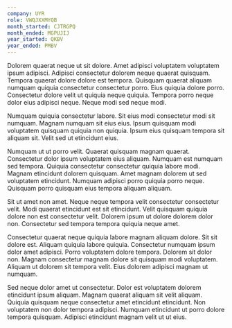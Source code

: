 ```yaml
---
company: UYR
role: VWQJXXMYQB
month_started: CJTRGPQ
month_ended: MGPUJIJ
year_started: QKBV
year_ended: PMBV
---
```


Dolorem quaerat neque ut sit dolore. Amet adipisci voluptatem voluptatem ipsum adipisci. Adipisci consectetur dolorem neque quaerat quisquam. Tempora quaerat dolore dolore est tempora. Quisquam quaerat aliquam numquam quiquia consectetur consectetur porro. Eius quiquia dolore porro. Consectetur dolore velit ut quiquia neque quiquia. Tempora porro neque dolor eius adipisci neque. Neque modi sed neque modi.

Numquam quiquia consectetur labore. Sit eius modi consectetur modi sit numquam. Magnam numquam sit eius eius. Ipsum quisquam modi voluptatem quisquam quiquia non quiquia. Ipsum eius quisquam tempora sit aliquam sit. Velit sed ut etincidunt eius.

Numquam ut ut porro velit. Quaerat quisquam magnam quaerat. Consectetur dolor ipsum voluptatem eius aliquam. Numquam est numquam sed tempora. Quiquia consectetur consectetur quiquia labore modi. Magnam etincidunt dolorem quisquam. Amet magnam dolorem ut sed voluptatem etincidunt. Numquam adipisci porro quiquia porro neque. Quisquam porro quisquam eius tempora aliquam aliquam.

Sit ut amet non amet. Neque neque tempora velit consectetur consectetur velit. Modi quaerat etincidunt est sit etincidunt. Velit quisquam quiquia dolore non est consectetur velit. Dolorem ipsum ut dolore dolorem dolor non. Consectetur sed tempora tempora quiquia neque amet.

Consectetur quaerat neque quiquia labore magnam aliquam dolore. Sit sit dolore est. Aliquam quiquia labore quiquia. Consectetur numquam ipsum dolor amet adipisci. Porro voluptatem dolore tempora. Dolorem sit dolor non. Magnam consectetur magnam dolore sit quisquam modi voluptatem. Aliquam ut dolorem sit tempora velit. Eius dolorem adipisci magnam ut numquam.

Sed neque dolor amet ut consectetur. Dolor est voluptatem dolorem etincidunt ipsum aliquam. Magnam quaerat aliquam sit velit aliquam. Quiquia quisquam neque consectetur amet etincidunt etincidunt. Non voluptatem non dolor tempora adipisci. Numquam etincidunt ut porro dolore tempora quisquam. Adipisci etincidunt magnam velit ut ut eius.
    